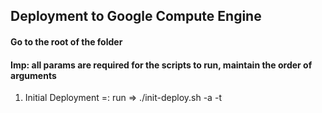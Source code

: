 ## Deployment to Google Compute Engine

#### Go to the root of the folder
#### Imp: all params are required for the scripts to run, maintain the order of arguments

1. Initial Deployment =: run => ./init-deploy.sh -a <project> -t <template> -g <instance-group> -p <port> -z <zone> /
        -r <replicas> -s <backend-service>

2. Continous Deployment =: run => ./version-deployment.sh -a <project> -g <instance-group> -z <zone>